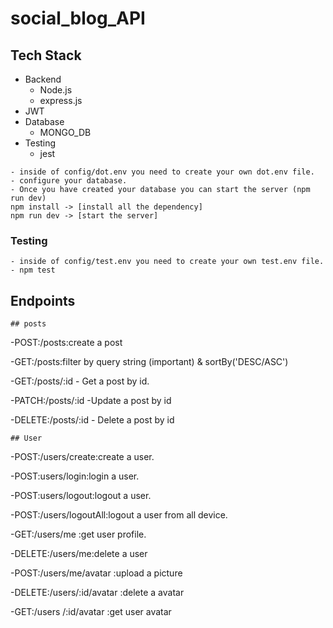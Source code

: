 # social_blog_API
## Tech Stack
- Backend
  - Node.js 
  - express.js
- JWT
- Database
    - MONGO_DB
- Testing
    - jest    
    
```
- inside of config/dot.env you need to create your own dot.env file.
- configure your database.
- Once you have created your database you can start the server (npm run dev)
npm install -> [install all the dependency]
npm run dev -> [start the server]
```

### Testing
```
- inside of config/test.env you need to create your own test.env file.
- npm test
```
## Endpoints
    ## posts
-POST:/posts:create a post

-GET:/posts:filter by query string (important) & sortBy('DESC/ASC')

-GET:/posts/:id - Get a post by id.

-PATCH:/posts/:id -Update a post by id

-DELETE:/posts/:id - Delete a post by id


    ## User
 -POST:/users/create:create a user.
 
 -POST:users/login:login a user.
 
 -POST:users/logout:logout a user.
 
 -POST:/users/logoutAll:logout a user from all device.
 
 -GET:/users/me :get user profile.
 
 -DELETE:/users/me:delete a user
 
 -POST:/users/me/avatar :upload a picture 
 
 -DELETE:/users/:id/avatar :delete a avatar 
 
 -GET:/users /:id/avatar :get user avatar

